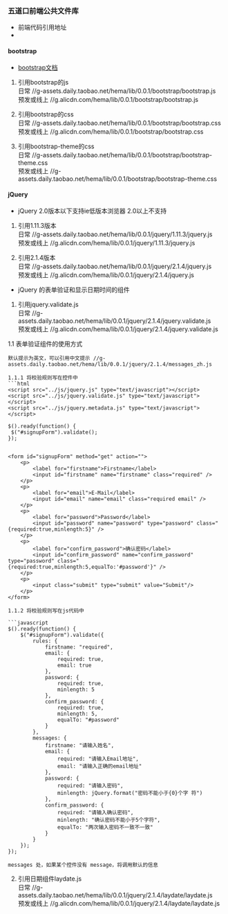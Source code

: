 ### 五道口前端公共文件库

*  前端代码引用地址
*  

#### bootstrap 


*   [bootstrap文档](http://www.bootcss.com/)    

1.  引用bootstrap的js        
    日常  //g-assets.daily.taobao.net/hema/lib/0.0.1/bootstrap/bootstrap.js        
    预发或线上  //g.alicdn.com/hema/lib/0.0.1/bootstrap/bootstrap.js      

2.  引用bootstrap的css     
    日常  //g-assets.daily.taobao.net/hema/lib/0.0.1/bootstrap/bootstrap.css     
    预发或线上  //g.alicdn.com/hema/lib/0.0.1/bootstrap/bootstrap.css      

3.  引用bootstrap-theme的css          
    日常  //g-assets.daily.taobao.net/hema/lib/0.0.1/bootstrap/bootstrap-theme.css     
    预发或线上  //g-assets.daily.taobao.net/hema/lib/0.0.1/bootstrap/bootstrap-theme.css    

#### jQuery     

 * jQuery 2.0版本以下支持ie低版本浏览器 2.0以上不支持      
 
 1. 引用1.11.3版本      
    日常   //g-assets.daily.taobao.net/hema/lib/0.0.1/jquery/1.11.3/jquery.js         
    预发或线上  //g.alicdn.com/hema/lib/0.0.1/jquery/1.11.3/jquery.js     
    
 2. 引用2.1.4版本      
    日常   //g-assets.daily.taobao.net/hema/lib/0.0.1/jquery/2.1.4/jquery.js     
    预发或线上  //g.alicdn.com/hema/lib/0.0.1/jquery/2.1.4/jquery.js 

 *	jQuery 的表单验证和显示日期时间的组件

 1. 引用jquery.validate.js<br>
 	日常	//g-assets.daily.taobao.net/hema/lib/0.0.1/jquery/2.1.4/jquery.validate.js<br>
 	预发或线上	//g.alicdn.com/hema/lib/0.0.1/jquery/2.1.4/jquery.validate.js<br>

 1.1 表单验证组件的使用方式

    默认提示为英文，可以引用中文提示 //g-assets.daily.taobao.net/hema/lib/0.0.1/jquery/2.1.4/messages_zh.js

    1.1.1 将校验规则写在控件中
    ```html
    <script src="../js/jquery.js" type="text/javascript"></script>
    <script src="../js/jquery.validate.js" type="text/javascript"></script>
    <script src="../js/jquery.metadata.js" type="text/javascript"></script>

    $().ready(function() {
     $("#signupForm").validate();
    });


    <form id="signupForm" method="get" action="">
        <p>
            <label for="firstname">Firstname</label>
            <input id="firstname" name="firstname" class="required" />
        </p>
        <p>
            <label for="email">E-Mail</label>
            <input id="email" name="email" class="required email" />
        </p>
        <p>
            <label for="password">Password</label>
            <input id="password" name="password" type="password" class="{required:true,minlength:5}" />
        </p>
        <p>
            <label for="confirm_password">确认密码</label>
            <input id="confirm_password" name="confirm_password" type="password" class="{required:true,minlength:5,equalTo:'#password'}" />
        </p>
        <p>
            <input class="submit" type="submit" value="Submit"/>
        </p>
    </form>

    1.1.2 将校验规则写在js代码中
    
    ```javascript
    $().ready(function() {
        $("#signupForm").validate({
            rules: {
                firstname: "required",
                email: {
                    required: true,
                    email: true
                },
                password: {
                    required: true,
                    minlength: 5
                },
                confirm_password: {
                    required: true,
                    minlength: 5,
                    equalTo: "#password"
                }
            },
            messages: {
                firstname: "请输入姓名",
                email: {
                    required: "请输入Email地址",
                    email: "请输入正确的email地址"
                },
                password: {
                    required: "请输入密码",
                    minlength: jQuery.format("密码不能小于{0}个字 符")
                },
                confirm_password: {
                    required: "请输入确认密码",
                    minlength: "确认密码不能小于5个字符",
                    equalTo: "两次输入密码不一致不一致"
                }
            }
        });
    });

    messages 处，如果某个控件没有 message，将调用默认的信息

 2. 引用日期组件laydate.js<br>
 	日常	//g-assets.daily.taobao.net/hema/lib/0.0.1/jquery/2.1.4/laydate/laydate.js<br>
 	预发或线上	//g.alicdn.com/hema/lib/0.0.1/jquery/2.1.4/laydate/laydate.js
